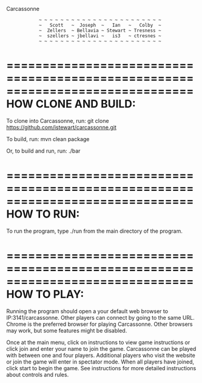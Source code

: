 Carcassonne

                ~ ~ ~ ~ ~ ~ ~ ~ ~ ~ ~ ~ ~ ~ ~ ~ ~ ~ ~ ~ ~ ~ ~
                ~   Scott   ~  Joseph  ~   Ian   ~   Colby  ~
                ~  Zellers  ~ Bellavia ~ Stewart ~ Tresness ~
                ~  szellers ~ jbellavi ~   is3   ~ ctresnes ~
                ~ ~ ~ ~ ~ ~ ~ ~ ~ ~ ~ ~ ~ ~ ~ ~ ~ ~ ~ ~ ~ ~ ~


==============================================================================
                            HOW CLONE AND BUILD:
==============================================================================
To clone into Carcassonne, run:
      git clone https://github.com/istewart/carcassonne.git
      
To build, run:
      mvn clean package
      
Or, to build and run, run:
      ./bar

==============================================================================
                                HOW TO RUN:
==============================================================================
To run the program, type ./run from the main directory of the program.

==============================================================================
                                HOW TO PLAY:
==============================================================================
Running the program should open a your default web browser to IP:3141/carcassonne. Other players can connect by going to the same URL. Chrome is the preferred browser for playing Carcassonne. Other browsers may work, but some features might be disabled.

Once at the main menu, click on instructions to view game instructions or click join and enter your name to join the game. Carcassonne can be played with between one and four players. Additional players who visit the website or join the game will enter in spectator mode. When all players have joined, click start to begin the game. See instructions for more detailed instructions about controls and rules.



